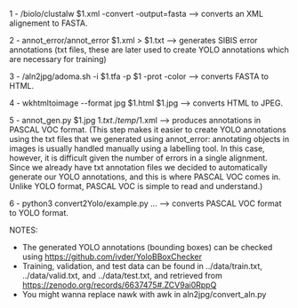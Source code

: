 1 - /biolo/clustalw $1.xml -convert -output=fasta --> converts an XML alignement to FASTA.

2 - annot_error/annot_error $1.xml > $1.txt --> generates SIBIS error annotations (txt files, these are later used to create YOLO annotations which are necessary for training)

3 - /aln2jpg/adoma.sh -i $1.tfa -p $1 -prot -color --> converts FASTA to HTML.

4 - wkhtmltoimage --format jpg $1.html $1.jpg --> converts HTML to JPEG.

5 - annot_gen.py $1.jpg $1.txt ./temp/$1.xml --> produces annotations in PASCAL VOC format. (This step makes it easier to create YOLO annotations using the txt files that we generated using annot_error: annotating objects in images is usually handled manually using a labelling tool. In this case, however, it is difficult given the number of errors in a single alignment. Since we already have txt annotation files we decided to automatically generate our YOLO annotations, and this is where PASCAL VOC comes in. Unlike YOLO format, PASCAL VOC is simple to read and understand.)

6 - python3 convert2Yolo/example.py ... --> converts PASCAL VOC format to YOLO format.

NOTES: 

* The generated YOLO annotations (bounding boxes) can be checked using https://github.com/ivder/YoloBBoxChecker
* Training, validation, and test data can be found in ../data/train.txt, ../data/valid.txt, and ../data/test.txt, and retrieved from https://zenodo.org/records/6637475#.ZCV9ai0RppQ
* You might wanna replace nawk with awk in aln2jpg/convert_aln.py
